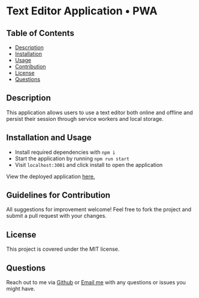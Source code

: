 # Text Editor Application • PWA

## Table of Contents

- [Description](#description)
- [Installation](#installation)
- [Usage](#usage)
- [Contribution](#contribution)
- [License](#license)
- [Questions](#questions)

## Description

This application allows users to use a text editor both online and offline and persist their session through service workers and local storage.

## Installation and Usage

- Install required dependencies with `npm i`
- Start the application by running `npm run start`
- Visit `localhost:3001` and click install to open the application

View the deployed application [here.](https://git.heroku.com/boiling-wave-42755.git)

## Guidelines for Contribution

All suggestions for improvement welcome! Feel free to fork the project and submit a pull request with your changes.

## License

This project is covered under the MIT license.

## Questions

Reach out to me via [Github](https://github.com/hollyniquette) or [Email me](mailto:hollyniquette@gmail.com) with any questions or issues you might have.

